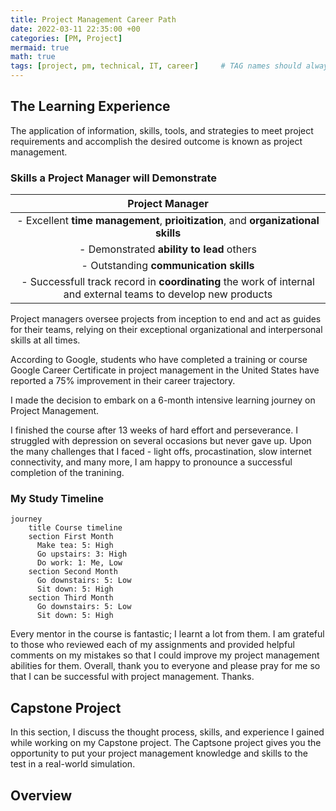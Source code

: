 ```yaml
---
title: Project Management Career Path
date: 2022-03-11 22:35:00 +00
categories: [PM, Project]
mermaid: true
math: true
tags: [project, pm, technical, IT, career]     # TAG names should always be lowercase
---
```


## The Learning Experience

The application of information, skills, tools, and strategies to meet project requirements and accomplish the desired outcome is known as project management.

### Skills a Project Manager will Demonstrate

| Project Manager                                                                                                |
|:--------------------------------------------------------------------------------------------------------------:|
| - Excellent **time management**, **prioitization**, and **organizational skills**                              |
| - Demonstrated **ability to lead** others                                                                      |
| - Outstanding **communication skills**                                                                         |
| - Successfull track record in **coordinating** the work of internal and external teams to develop new products |

Project managers oversee projects from inception to end and act as guides for their teams, relying on their exceptional organizational and interpersonal skills at all times.

According to Google, students who have completed a training or course Google Career Certificate in project management in the United States have reported a 75% improvement in their career trajectory.

I made the decision to embark on a 6-month intensive learning journey on Project Management.

I finished the course after 13 weeks of hard effort and perseverance. I struggled with depression on several occasions but never gave up. Upon the many challenges that I faced - light offs, procastination, slow internet connectivity, and many more, I am happy to pronounce a successful completion of the tranining.

### My Study Timeline

```mermaid
journey
    title Course timeline
    section First Month
      Make tea: 5: High
      Go upstairs: 3: High
      Do work: 1: Me, Low
    section Second Month
      Go downstairs: 5: Low
      Sit down: 5: High
    section Third Month
      Go downstairs: 5: Low
      Sit down: 5: High          
```

Every mentor in the course is fantastic; I learnt a lot from them. I am grateful to those who reviewed each of my assignments and provided helpful comments on my mistakes so that I could improve my project management abilities for them. Overall, thank you to everyone and please pray for me so that I can be successful with project management. Thanks.

## Capstone Project

In this section, I discuss the thought process, skills, and experience I gained while working on my Capstone project. The Captsone project gives you the opportunity to put your project management knowledge and skills to the test in a real-world simulation.

## Overview

